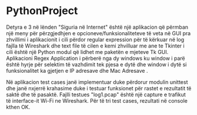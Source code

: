 # PythonProject
Detyra e 3 në lënden "Siguria në Internet" është një aplikacion që përmban një meny për përzgjedhjen e opcioneve/funksionaliteteve të veta në GUI pra zhvillimi i aplikacionit i cili përdor regular expression për të kërkuar në log fajlla të Wireshark dhe text file të cilen e kemi zhvilluar me ane te Tkinter i cili është një Python modul që lidhet me paketën e mjeteve Tk GUI.  
Aplikacioni Regex Application i përberë nga dy windows ku window i parë është hyrje për selektim të vazhdimit tek pjesa e dytë dhe window i dytë si funksionalitet ka gjetjen e IP adresave dhe Mac Adresave . 

Në aplikacion test cases janë implementuar duke përdorur modulin unittest dhe janë nxjerrë krahasime duke i testuar funksionet për rastet e rezultatit  të saktë dhe të pasaktë. Fajlli testues "log1.pcap" është një capture e trafikut të interface-it Wi-Fi ne Wireshark. Për të tri test cases, rezultati në console kthen OK.
